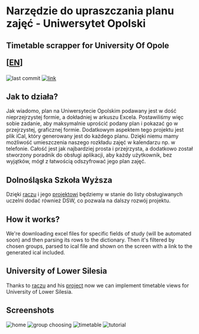 # Narzędzie do upraszczania planu zajęć - Uniwersytet Opolski
## Timetable scrapper for University Of Opole <p clear='both'>[<a href="#en">EN</a>]</p>
![last commit](https://img.shields.io/github/last-commit/wzarek/timetable-scrapper)
[![link](https://img.shields.io/badge/link_to-web-red)](https://wzarek.pythonanywhere.com/)

## Jak to działa?
Jak wiadomo, plan na Uniwersytecie Opolskim podawany jest w dość nieprzejrzystej formie, a dokładniej w arkuszu Excela. Postawiliśmy więc sobie zadanie, aby maksymalnie uprościć podany plan i pokazać go w przejrzystej, graficznej formie. Dodatkowym aspektem tego projektu jest plik iCal, który generowany jest do każdego planu. Dzięki niemu mamy możliwość umieszczenia naszego rozkładu zajęć w kalendarzu np. w telefonie. Całość jest jak najbardziej prosta i przejrzysta, a dodatkowo został stworzony poradnik do obsługi aplikacji, aby każdy użytkownik, bez wyjątków, mógł z łatwością odszyfrować jego plan zajęć. 

## Dolnośląska Szkoła Wyższa
Dzięki [raczu](https://github.com/raczu) i jego [projektowi](https://github.com/raczu/DSW-schedule-scrapper) będziemy w stanie do listy obsługiwanych uczelni dodać również DSW, co pozwala na dalszy rozwój projektu.

<div id='en'></div>

## How it works?
We're downloading excel files for specific fields of study (will be automated soon) and then parsing its rows to the dictionary.
Then it's filtered by chosen groups, parsed to ical file and shown on the screen with a link to the generated ical included.

## University of Lower Silesia
Thanks to [raczu](https://github.com/raczu) and his [project](https://github.com/raczu/DSW-schedule-scrapper) now we can implement timetable views for University of Lower Silesia.

## Screenshots
![home](https://firebasestorage.googleapis.com/v0/b/portfolio-web-dev-bed65.appspot.com/o/images%2Ftimetable-scrapper%2FtimetableScrapper-1.jpg?alt=media&token=5141dd2a-1e92-4b13-9ccc-56b7a60cc993)
![group choosing](https://firebasestorage.googleapis.com/v0/b/portfolio-web-dev-bed65.appspot.com/o/images%2Ftimetable-scrapper%2FtimetableScrapper-2.jpg?alt=media&token=85acaedd-fa0e-4ead-b63e-bff48a8fe953)
![timetable](https://firebasestorage.googleapis.com/v0/b/portfolio-web-dev-bed65.appspot.com/o/images%2Ftimetable-scrapper%2FtimetableScrapper-3.jpg?alt=media&token=77a6c6c2-139e-43e7-99d8-165968b1bc48)
![tutorial](https://firebasestorage.googleapis.com/v0/b/portfolio-web-dev-bed65.appspot.com/o/images%2Ftimetable-scrapper%2FtimetableScrapper-4.jpg?alt=media&token=b37b3546-3173-4663-b05d-487291c98e18)

